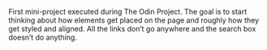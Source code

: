 First mini-project executed during The Odin Project.
The goal is to start thinking about how elements get placed on the page and roughly how they get styled and aligned.
All the links don’t go anywhere and the search box doesn’t do anything. 
